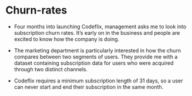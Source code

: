 # Churn-rates

* Four months into launching Codeflix, management asks me to look into subscription churn rates. It’s early on in the business and people are excited to know how the company is doing.

* The marketing department is particularly interested in how the churn compares between two segments of users. They provide me with a dataset containing subscription data for users who were acquired through two distinct channels. 

* Codeflix requires a minimum subscription length of 31 days, so a user can never start and end their subscription in the same month.
